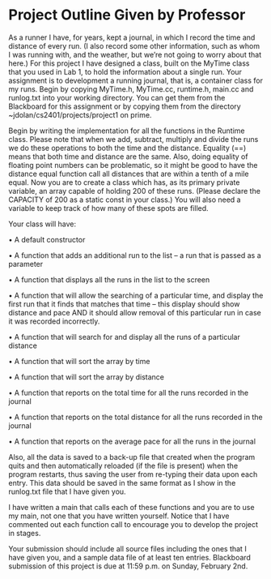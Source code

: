 # Project Outline Given by Professor
As a runner I have, for years, kept a journal, in which I record the time and distance of every run. (I also record some other information, such as whom I was running with, and the weather, but we’re not going to worry about that here.) For this project I have designed a class, built on the MyTime class that you used in Lab 1, to hold the information about a single run. Your assignment is to development a running journal, that is, a container class for my runs.
Begin by copying MyTime.h, MyTime.cc, runtime.h, main.cc and runlog.txt into your working directory. You can get them from the Blackboard for this assignment or by copying them from the directory ~jdolan/cs2401/projects/project1 on prime.

Begin by writing the implementation for all the functions in the Runtime class. Please note that when we add, subtract, multiply and divide the runs we do these operations to both the time and the distance. Equality (==) means that both time and distance are the same. Also, doing equality of floating point numbers can be problematic, so it might be good to have the distance equal function call all distances that are within a tenth of a mile equal. 
Now you are to create a class which has, as its primary private variable, an array capable of holding 200 of these runs. (Please declare the CAPACITY of 200 as a static const in your class.) You will also need a variable to keep track of how many of these spots are filled.


Your class will have:

•	A default constructor

•	A function that adds an additional run to the list – a run that is passed as a parameter

•	A function that displays all the runs in the list to the screen

•	A function that will allow the searching of a particular time, and display the first run that it finds that matches that time – this display should show distance and pace AND it should allow removal of this particular run in case it was recorded incorrectly.

•	A function that will search for and display all the runs of a particular distance

•	A function that will sort the array by time

•	A function that will sort the array by distance

•	A function that reports on the total time for all the runs recorded in the journal

•	A function that reports on the total distance for all the runs recorded in the journal

•	A function that reports on the average pace for all the runs in the journal

Also, all the data is saved to a back-up file that created when the program quits and then automatically reloaded (if the file is present) when the program restarts, thus saving the user from re-typing their data upon each entry. This data should be saved in the same format as I show in the runlog.txt file that I have given you.

I have written a main that calls each of these functions and you are to use my main, not one that you have written yourself. Notice that I have commented out each function call to encourage you to develop the project in stages.

Your submission should include all source files including the ones that I have given you, and a sample data file of at least ten entries. Blackboard submission of this project is due at 11:59 p.m. on Sunday, February 2nd.

